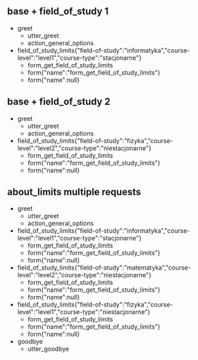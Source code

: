 ## base + field_of_study 1
* greet
  - utter_greet
  - action_general_options
* field_of_study_limits{"field-of-study":"informatyka","course-level":"level1","course-type":"stacjonarne"}
    - form_get_field_of_study_limits
    - form{"name":"form_get_field_of_study_limits"}
    - form{"name":null}

## base + field_of_study 2
* greet
  - utter_greet
  - action_general_options
* field_of_study_limits{"field-of-study":"fizyka","course-level":"level2","course-type":"niestacjonarne"}
    - form_get_field_of_study_limits
    - form{"name":"form_get_field_of_study_limits"}
    - form{"name":null}

## about_limits multiple requests
* greet
    - utter_greet
    - action_general_options
* field_of_study_limits{"field-of-study":"informatyka","course-level":"level1","course-type":"stacjonarne"}
    - form_get_field_of_study_limits
    - form{"name":"form_get_field_of_study_limits"}
    - form{"name":null}
* field_of_study_limits{"field-of-study":"matematyka","course-level":"level2","course-type":"niestacjonarne"}
    - form_get_field_of_study_limits
    - form{"name":"form_get_field_of_study_limits"}
    - form{"name":null}
* field_of_study_limits{"field-of-study":"fizyka","course-level":"level1","course-type":"niestacjonarne"}
    - form_get_field_of_study_limits
    - form{"name":"form_get_field_of_study_limits"}
    - form{"name":null}
*  goodbye
    - utter_goodbye